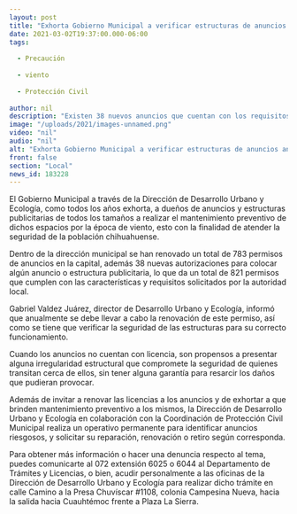 ```yaml
---
layout: post
title: "Exhorta Gobierno Municipal a verificar estructuras de anuncios ante temporada de viento"
date: 2021-03-02T19:37:00.000-06:00
tags:
  
  - Precaución
  
  - viento
  
  - Protección Civil
  
author: nil
description: "Existen 38 nuevos anuncios que cuentan con los requisitos"
image: "/uploads/2021/images-unnamed.png"
video: "nil"
audio: "nil"
alt: "Exhorta Gobierno Municipal a verificar estructuras de anuncios ante temporada de viento"
front: false
section: "Local"
news_id: 183228
---
```


El Gobierno Municipal a través de la Dirección de Desarrollo Urbano y Ecología, como todos los años exhorta, a dueños de anuncios y estructuras publicitarias de todos los tamaños a realizar el mantenimiento preventivo de dichos espacios por la época de viento, esto con la finalidad de atender la seguridad de la población chihuahuense.

Dentro de la dirección municipal se han renovado un total de 783 permisos de anuncios en la capital, además 38 nuevas autorizaciones para colocar algún anuncio o estructura publicitaria, lo que da un total de 821 permisos que cumplen  con las características y requisitos solicitados por la autoridad local.

Gabriel Valdez Juárez, director de Desarrollo Urbano y Ecología, informó que anualmente se debe llevar a cabo la renovación de este permiso, así como se tiene que verificar la seguridad de las estructuras para su correcto funcionamiento.

Cuando los anuncios no cuentan con licencia, son propensos a presentar alguna irregularidad estructural que compromete la seguridad de quienes transitan cerca de ellos, sin tener alguna garantía para resarcir los daños que pudieran provocar.

Además de invitar a renovar las licencias a los anuncios y de exhortar a que brinden mantenimiento preventivo a los mismos, la Dirección de Desarrollo Urbano y Ecología en colaboración con la Coordinación de Protección Civil Municipal realiza un operativo permanente para identificar anuncios riesgosos, y solicitar su reparación, renovación o retiro según corresponda.

Para obtener más información o hacer una denuncia respecto al tema, puedes comunicarte al 072 extensión 6025 o 6044  al Departamento de Trámites y Licencias, o bien, acudir personalmente a las oficinas de la Dirección de Desarrollo Urbano y Ecología  para realizar dicho trámite en calle Camino a la Presa Chuvíscar #1108, colonia Campesina Nueva, hacia la salida hacia Cuauhtémoc frente a Plaza La Sierra.